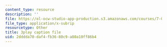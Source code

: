 ```yaml
---
content_type: resource
description: ''
file: https://ol-ocw-studio-app-production.s3.amazonaws.com/courses/7-01sc-fundamentals-of-biology-fall-2011/2dddda70daf4fb3680c9a80a10ff86b4_tMr9XH64rtM.srt
file_type: application/x-subrip
resourcetype: Other
title: 3play caption file
uid: 2dddda70-daf4-fb36-80c9-a80a10ff86b4
---
```

